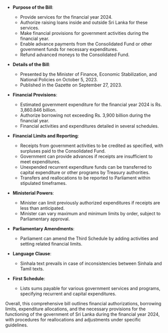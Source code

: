 - **Purpose of the Bill**: 
  - Provide services for the financial year 2024.
  - Authorize raising loans inside and outside Sri Lanka for these services.
  - Make financial provisions for government activities during the financial year.
  - Enable advance payments from the Consolidated Fund or other government funds for necessary expenditures.
  - Refund advanced moneys to the Consolidated Fund.
  
- **Details of the Bill**: 
  - Presented by the Minister of Finance, Economic Stabilization, and National Policies on October 5, 2023.
  - Published in the Gazette on September 27, 2023.
  
- **Financial Provisions**:
  - Estimated government expenditure for the financial year 2024 is Rs. 3,860.846 billion.
  - Authorize borrowing not exceeding Rs. 3,900 billion during the financial year.
  - Financial activities and expenditures detailed in several schedules.
  
- **Financial Limits and Reporting**:
  - Receipts from government activities to be credited as specified, with surpluses paid to the Consolidated Fund.
  - Government can provide advances if receipts are insufficient to meet expenditures.
  - Unexpended recurrent expenditure funds can be transferred to capital expenditure or other programs by Treasury authorities.
  - Transfers and reallocations to be reported to Parliament within stipulated timeframes.
  
- **Ministerial Powers**:
  - Minister can limit previously authorized expenditures if receipts are less than anticipated.
  - Minister can vary maximum and minimum limits by order, subject to Parliamentary approval.
  
- **Parliamentary Amendments**:
  - Parliament can amend the Third Schedule by adding activities and setting related financial limits.
  
- **Language Clause**:
  - Sinhala text prevails in case of inconsistencies between Sinhala and Tamil texts.
  
- **First Schedule**:
  - Lists sums payable for various government services and programs, specifying recurrent and capital expenditures.

Overall, this comprehensive bill outlines financial authorizations, borrowing limits, expenditure allocations, and the necessary provisions for the functioning of the government of Sri Lanka during the financial year 2024, with procedures for reallocations and adjustments under specific guidelines.